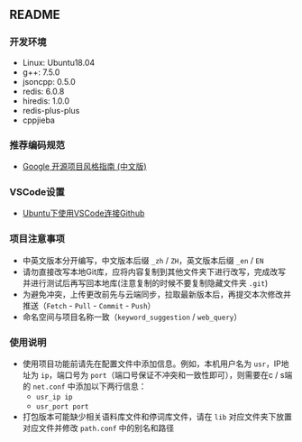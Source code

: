 ## README

### 开发环境

* Linux: Ubuntu18.04
* g++: 7.5.0
* jsoncpp: 0.5.0
* redis: 6.0.8
* hiredis: 1.0.0
* redis-plus-plus
* cppjieba


### 推荐编码规范

* [Google 开源项目风格指南 (中文版)](https://github.com/zh-google-styleguide/zh-google-styleguide)


### VSCode设置

* [Ubuntu下使用VSCode连接Github](http://bitjoy.net/2018/11/13/ubuntu%E4%B8%8B%E4%BD%BF%E7%94%A8vscode%E8%BF%9E%E6%8E%A5github/)


### 项目注意事项

* 中英文版本分开编写，中文版本后缀 `_zh` / `ZH`，英文版本后缀 `_en` / `EN`
* 请勿直接改写本地Git库，应将内容复制到其他文件夹下进行改写，完成改写并进行测试后再写回本地库(注意复制的时候不要复制隐藏文件夹 `.git`)
* 为避免冲突，上传更改前先与云端同步，拉取最新版本后，再提交本次修改并推送（`Fetch` - `Pull` - `Commit` - `Push`）
* 命名空间与项目名称一致（`keyword_suggestion` / `web_query`）


### 使用说明

* 使用项目功能前请先在配置文件中添加信息。例如，本机用户名为 `usr`，IP地址为 `ip`，端口号为 `port`（端口号保证不冲突和一致性即可），则需要在c / s端的 `net.conf` 中添加以下两行信息：
  * `usr_ip ip`
  * `usr_port port`
* 打包版本可能缺少相关语料库文件和停词库文件，请在 `lib` 对应文件夹下放置对应文件并修改 `path.conf` 中的别名和路径
